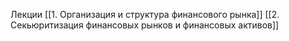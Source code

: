 Лекции
[[1. Организация и структура финансового рынка]]
[[2. Секьюритизация финансовых рынков и финансовых активов]]